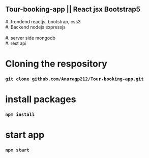   ## Tour-booking-app || React jsx Bootstrap5
#. frondend reactjs, bootstrap, css3 </br>
#. Backend nodejs expressjs </br>  
#. server side mongodb</br>
#. rest api </br>   
# Cloning the respository 
 ### `git clone github.com/Anuragp212/Tour-booking-app.git`    
   
# install packages     
### `npm install`    
    
# start app 
### `npm start`  
   
  
 
